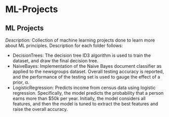 # ML-Projects

## ML Projects
*Description:* Collection of machine learning projects done to learn more about ML principles. Description for each folder follows:
* DecisionTrees: The decision tree ID3 algorithm is used to train the dataset, and draw the final decision tree.
* NaiveBayes: Implementation of the Naive Bayes document classifier as applied to the newsgroups dataset. Overall testing accuracy is reported, and the performance of the testing set is used to gauge the effect of a prior, 	α. 
* LogisticRegression:  Predicts income from census data using logistic regression. Specifically, the model predicts the probability that a person earns more than $50k per year. Initially, the model considers all features, and then the model is tuned to extract the best features and raise the overall accuracy. 
